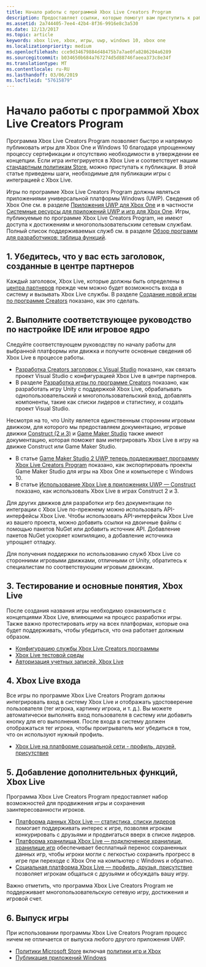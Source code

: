 ```yaml
---
title: Начало работы с программой Xbox Live Creators Program
description: Предоставляет ссылки, которые помогут вам приступить к работе с программой Xbox Live Creators Program.
ms.assetid: 2a744405-7ee4-42b4-8f36-9916e8c3a530
ms.date: 12/13/2017
ms.topic: article
keywords: xbox live, xbox, игры, uwp, windows 10, xbox one
ms.localizationpriority: medium
ms.openlocfilehash: cce9d34679884d48475b7a7ae0fa8286204a6289
ms.sourcegitcommit: b034650b684a767274d5d88746faeea373c8e34f
ms.translationtype: MT
ms.contentlocale: ru-RU
ms.lasthandoff: 03/06/2019
ms.locfileid: "57615879"
---
```

# <a name="get-started-with-the-xbox-live-creators-program"></a>Начало работы с программой Xbox Live Creators Program
 
Программа Xbox Live Creators Program позволяет быстро и напрямую публиковать игры для Xbox One и Windows 10 благодаря упрощенному процессу сертификации и отсутствию необходимости в утверждении ее концепции. Если игра интегрируется в Xbox Live и соответствует нашим [стандартным политикам Store](https://msdn.microsoft.com/en-us/library/windows/apps/dn764944.aspx), можно приступать к публикации. В этой статье приведены шаги, необходимые для публикации игры с интеграцией с Xbox Live. 

Игры по программе Xbox Live Creators Program должны являться приложениями универсальной платформы Windows (UWP). Сведения об Xbox One см. в разделе [Приложения UWP для Xbox One](https://msdn.microsoft.com/en-us/windows/uwp/xbox-apps/index) и в частности [Системные ресурсы для приложений UWP и игр для Xbox One](https://msdn.microsoft.com/en-us/windows/uwp/xbox-apps/system-resource-allocation). Игры, публикуемые по программе Xbox Live Creators Program, не имеют доступа к достижениям и многопользовательским сетевым службам. Полный список поддерживаемых служб см. в разделе [Обзор программ для разработчиков: таблица функций](https://docs.microsoft.com/en-us/windows/uwp/xbox-live/developer-program-overview#feature-table).

## <a name="1-ensure-you-have-a-title-created-in-partner-center"></a>1. Убедитесь, что у вас есть заголовок, созданные в центре партнеров
Каждый заголовок, Xbox Live, которые должны быть определены в [центра партнеров](https://partner.microsoft.com/dashboard) прежде чем можно будет возможность входа в систему и вызывать Xbox Live службы.  В разделе [Создание новой игры по программе Creators](create-and-test-a-new-creators-title.md) показано, как это сделать.

## <a name="2-follow-the-appropriate-guide-to-setup-your-ide-or-game-engine"></a>2. Выполните соответствующее руководство по настройке IDE или игровое ядро
Следуйте соответствующем руководству по началу работы для выбранной платформы или движка и получите основные сведения об Xbox Live в процессе работы.

* [Разработка Creators заголовок с Visual Studio](develop-creators-title-with-visual-studio.md) показано, как связать проект Visual Studio с конфигурацией Xbox Live в центре партнеров.
* В разделе [Разработка игры по программе Creators](develop-creators-title-with-unity.md) показано, как разработать игру Unity с поддержкой Xbox Live, обрабатывать однопользовательский и многопользовательский вход, добавлять компоненты, такие как списки лидеров и статистику, и создать проект Visual Studio.

Несмотря на то, что Unity является единственным сторонним игровым движком, для которого мы предоставляем документацию, игровые движки [Construct (2 и 3)](https://www.scirra.com/construct2) и [Game Maker Studio](https://www.yoyogames.com/gamemaker) также имеют документацию, которая поможет вам интегрировать Xbox Live в игру на движке Construct или Game Maker Studio.

* В статье [Game Maker Studio 2 UWP теперь поддерживает программу Xbox Live Creators Program](https://www.yoyogames.com/gamemaker/xblc) показано, как экспортировать проекты Game Maker Studio для игры на Xbox One и компьютере с Windows 10.
* В статье [Использование Xbox Live в приложениях UWP — Construct](https://www.scirra.com/tutorials/9540/using-xbox-live-in-uwp-apps) показано, как использовать Xbox Live в играх Construct 2 и 3.

Для других движков для разработки игр без документации по интеграции с Xbox Live по-прежнему можно использовать API-интерфейсы Xbox Live. Чтобы использовать API-интерфейсы Xbox Live из вашего проекта, можно добавить ссылки на двоичные файлы с помощью пакетов NuGet или добавить источник API. Добавление пакетов NuGet ускоряет компиляцию, а добавление источника упрощает отладку.

Для получения поддержки по использованию служб Xbox Live со сторонними игровыми движками, отличными от Unity, обратитесь к специалистам по соответствующим игровым движкам.

## <a name="3-xbox-live-concepts--testing"></a>3. Тестирование и основные понятия, Xbox Live
После создания названия игры необходимо ознакомиться с концепциями Xbox Live, влияющими на процесс разработки игры. Также важно протестировать игру на всех платформах, которые она будет поддерживать, чтобы убедиться, что она работает должным образом.

- [Конфигурацию службы Xbox Live Creators программы](xbox-live-service-configuration-creators.md)
- [Xbox Live тестовой среды](../xbox-live-sandboxes.md)
- [Авторизация учетных записей, Xbox Live](authorize-xbox-live-accounts.md)

## <a name="4-enable-xbox-live-sign-in"></a>4. Xbox Live входа
Все игры по программе Xbox Live Creators Program должны интегрировать вход в систему Xbox Live и отображать удостоверение пользователя (тег игрока, картинку игрока, и т. д.). Вы можете автоматически выполнять вход пользователя в систему или добавить кнопку для его выполнения. После входа в систему должен отображаться тег игрока, чтобы проигрыватель мог убедиться в том, что он используют нужный профиль.

- [Xbox Live на платформе социальной сети - профиль, друзей, присутствие](../social-platform/social-platform.md)

## <a name="5-add-optional-xbox-live-features"></a>5. Добавление дополнительных функций, Xbox Live

Программа Xbox Live Creators Program предоставляет набор возможностей для продвижения игры и сохранения заинтересованности игроков.

- [Платформа данных Xbox Live — статистика, списки лидеров](../data-platform/data-platform.md) помогает поддерживать интерес к игре, позволяя игрокам конкурировать с друзьями и продвигаться вверх в списке лидеров.
- [Платформа хранилища Xbox Live — подключенное хранилище, хранилище игр](../storage-platform/storage-platform.md) обеспечивает бесплатный перенос сохраненных данных игр, чтобы игроки могли с легкостью сохранить прогресс в игре при переходе с Xbox One на компьютер с Windows и обратно.
- [Социальная платформа Xbox Live — профиль, друзья, присутствие](../social-platform/social-platform.md) позволяет игрокам общаться с друзьями и обсуждать вашу игру.

Важно отметить, что программа Xbox Live Creators Program не поддерживает многопользовательскую сетевую игру, достижения и игровой счет.

## <a name="6-release-your-game"></a>6. Выпуск игры

При использовании программы Xbox Live Creators Program процесс ничем не отличается от выпуска любого другого приложения UWP.

- [Политики Microsoft Store](https://msdn.microsoft.com/en-us/library/windows/apps/dn764944.aspx) включая [политики игр и Xbox](https://msdn.microsoft.com/en-us/library/windows/apps/dn764944.aspx#pol_10_13)
- [Публикация приложений Windows](https://developer.microsoft.com/en-us/store/publish-apps)